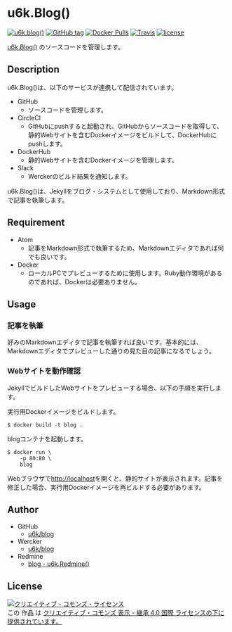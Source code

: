 # u6k.Blog()

[![u6k.blog()](https://img.shields.io/badge/u6k-blog-orange.svg)](https://blog.u6k.me/) [![GitHub tag](https://img.shields.io/github/tag/u6k/blog.svg)](https://github.com/u6k/blog) [![Docker Pulls](https://img.shields.io/docker/pulls/u6kapps/blog.svg)](https://hub.docker.com/r/u6kapps/blog/) [![Travis](https://img.shields.io/travis/u6k/blog.svg)](https://travis-ci.org/u6k/blog) [![license](https://i.creativecommons.org/l/by-sa/4.0/88x31.png)](http://creativecommons.org/licenses/by-sa/4.0/)

[u6k.Blog()](https://blog.u6k.me/) のソースコードを管理します。

## Description

u6k.Blog()は、以下のサービスが連携して配信されています。

* GitHub
    * ソースコードを管理します。
* CircleCI
    * GitHubにpushすると起動され、GitHubからソースコードを取得して、静的Webサイトを含むDockerイメージをビルドして、DockerHubにpushします。
* DockerHub
    * 静的Webサイトを含むDockerイメージを管理します。
* Slack
    * Werckerのビルド結果を通知します。

u6k.Blog()は、Jekyllをブログ・システムとして使用しており、Markdown形式で記事を執筆します。

## Requirement

* Atom
    * 記事をMarkdown形式で執筆するため、Markdownエディタであれば何でも良いです。
* Docker
    * ローカルPCでプレビューするために使用します。Ruby動作環境があるのであれば、Dockerは必要ありません。

## Usage

### 記事を執筆

好みのMarkdownエディタで記事を執筆すれば良いです。基本的には、Markdownエディタでプレビューした通りの見た目の記事になるでしょう。

### Webサイトを動作確認

JekyllでビルドしたWebサイトをプレビューする場合、以下の手順を実行します。

実行用Dockerイメージをビルドします。

```
$ docker build -t blog .
```

blogコンテナを起動します。

```
$ docker run \
    -p 80:80 \
    blog
```

Webブラウザで[http://localhost](http://localhost)を開くと、静的サイトが表示されます。記事を修正した場合、実行用Dockerイメージを再ビルドする必要があります。

## Author

* GitHub
    * [u6k/blog](https://github.com/u6k/blog)
* Wercker
    * [u6k/blog](https://app.wercker.com/u6k/blog/runs)
* Redmine
    * [blog - u6k.Redmine()](https://redmine.u6k.me/projects/blog)

## License

<a rel="license" href="http://creativecommons.org/licenses/by-sa/4.0/"><img alt="クリエイティブ・コモンズ・ライセンス" style="border-width:0" src="https://i.creativecommons.org/l/by-sa/4.0/88x31.png" /></a><br />この 作品 は <a rel="license" href="http://creativecommons.org/licenses/by-sa/4.0/">クリエイティブ・コモンズ 表示 - 継承 4.0 国際 ライセンスの下に提供されています。</a>
